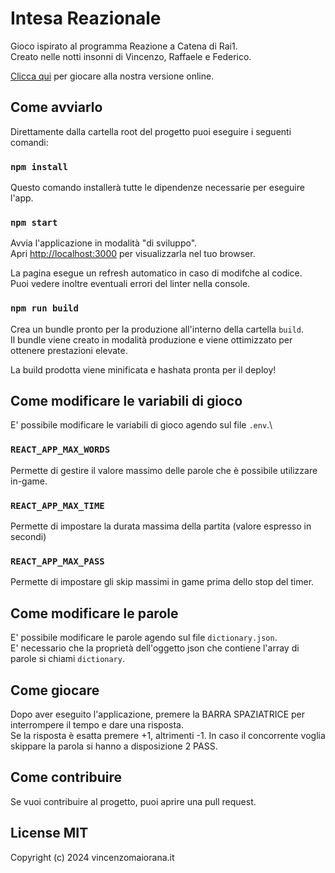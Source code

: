 # Intesa Reazionale

Gioco ispirato al programma Reazione a Catena di Rai1.\
Creato nelle notti insonni di Vincenzo, Raffaele e Federico.

[Clicca qui](https://reazione.vincenzomaiorana.it) per giocare alla nostra versione online.

## Come avviarlo

Direttamente dalla cartella root del progetto puoi eseguire i seguenti comandi:

### `npm install`

Questo comando installerà tutte le dipendenze necessarie per eseguire l'app.

### `npm start`

Avvia l'applicazione in modalità "di sviluppo".\
Apri [http://localhost:3000](http://localhost:3000) per visualizzarla nel tuo browser.

La pagina esegue un refresh automatico in caso di modifche al codice.\
Puoi vedere inoltre eventuali errori del linter nella console.

### `npm run build`

Crea un bundle pronto per la produzione all'interno della cartella `build`.\
Il bundle viene creato in modalità produzione e viene ottimizzato per ottenere prestazioni elevate.

La build prodotta viene minificata e hashata pronta per il deploy!

## Come modificare le variabili di gioco

E' possibile modificare le variabili di gioco agendo sul file `.env`.\

### `REACT_APP_MAX_WORDS`

Permette di gestire il valore massimo delle parole che è possibile utilizzare in-game.

### `REACT_APP_MAX_TIME`

Permette di impostare la durata massima della partita (valore espresso in secondi)

### `REACT_APP_MAX_PASS`

Permette di impostare gli skip massimi in game prima dello stop del timer.

## Come modificare le parole

E' possibile modificare le parole agendo sul file `dictionary.json`.\
E' necessario che la proprietà dell'oggetto json che contiene l'array di parole si chiami `dictionary`.

## Come giocare

Dopo aver eseguito l'applicazione, premere la BARRA SPAZIATRICE per interrompere il tempo e dare una risposta.\
Se la risposta è esatta premere +1, altrimenti -1.
In caso il concorrente voglia skippare la parola si hanno a disposizione 2 PASS.

## Come contribuire

Se vuoi contribuire al progetto, puoi aprire una pull request.

## License MIT

Copyright (c) 2024 vincenzomaiorana.it

